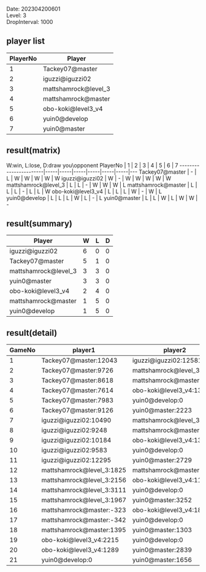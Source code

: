 Date: 202304200601  
Level: 3  
DropInterval: 1000  
## player list
PlayerNo  |  Player
----------|----------------------
1         |  Tackey07@master
2         |  iguzzi@iguzzi02
3         |  mattshamrock@level_3
4         |  mattshamrock@master
5         |  obo-koki@level3_v4
6         |  yuin0@develop
7         |  yuin0@master
## result(matrix)
W:win, L:lose, D:draw
you\opponent PlayerNo  |  1  |  2  |  3  |  4  |  5  |  6  |  7
-----------------------|-----|-----|-----|-----|-----|-----|---
Tackey07@master        |  -  |  L  |  W  |  W  |  W  |  W  |  W
iguzzi@iguzzi02        |  W  |  -  |  W  |  W  |  W  |  W  |  W
mattshamrock@level_3   |  L  |  L  |  -  |  W  |  W  |  W  |  L
mattshamrock@master    |  L  |  L  |  L  |  -  |  L  |  L  |  W
obo-koki@level3_v4     |  L  |  L  |  L  |  W  |  -  |  W  |  L
yuin0@develop          |  L  |  L  |  L  |  W  |  L  |  -  |  L
yuin0@master           |  L  |  L  |  W  |  L  |  W  |  W  |  -
## result(summary)
Player                |  W  |  L  |  D
----------------------|-----|-----|---
iguzzi@iguzzi02       |  6  |  0  |  0
Tackey07@master       |  5  |  1  |  0
mattshamrock@level_3  |  3  |  3  |  0
yuin0@master          |  3  |  3  |  0
obo-koki@level3_v4    |  2  |  4  |  0
mattshamrock@master   |  1  |  5  |  0
yuin0@develop         |  1  |  5  |  0
## result(detail)
GameNo  |  player1                    |  player2
--------|-----------------------------|---------------------------
1       |  Tackey07@master:12043      |  iguzzi@iguzzi02:12581
2       |  Tackey07@master:9726       |  mattshamrock@level_3:1203
3       |  Tackey07@master:8618       |  mattshamrock@master:2836
4       |  Tackey07@master:7614       |  obo-koki@level3_v4:1301
5       |  Tackey07@master:7983       |  yuin0@develop:0
6       |  Tackey07@master:9126       |  yuin0@master:2223
7       |  iguzzi@iguzzi02:10490      |  mattshamrock@level_3:1498
8       |  iguzzi@iguzzi02:9248       |  mattshamrock@master:1856
9       |  iguzzi@iguzzi02:10184      |  obo-koki@level3_v4:1399
10      |  iguzzi@iguzzi02:9583       |  yuin0@develop:0
11      |  iguzzi@iguzzi02:12295      |  yuin0@master:2729
12      |  mattshamrock@level_3:1825  |  mattshamrock@master:1806
13      |  mattshamrock@level_3:2156  |  obo-koki@level3_v4:1152
14      |  mattshamrock@level_3:3111  |  yuin0@develop:0
15      |  mattshamrock@level_3:1967  |  yuin0@master:3252
16      |  mattshamrock@master:-323   |  obo-koki@level3_v4:1811
17      |  mattshamrock@master:-342   |  yuin0@develop:0
18      |  mattshamrock@master:1395   |  yuin0@master:1303
19      |  obo-koki@level3_v4:2215    |  yuin0@develop:0
20      |  obo-koki@level3_v4:1289    |  yuin0@master:2839
21      |  yuin0@develop:0            |  yuin0@master:1656
